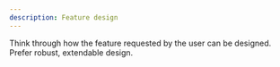 ```yaml
---
description: Feature design
---
```


Think through how the feature requested by the user can be designed.
Prefer robust, extendable design.